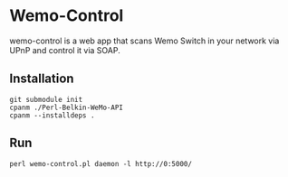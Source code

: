 # Wemo-Control

wemo-control is a web app that scans Wemo Switch in your network via UPnP and control it via SOAP.

## Installation

```
git submodule init
cpanm ./Perl-Belkin-WeMo-API
cpanm --installdeps .
```

## Run

```
perl wemo-control.pl daemon -l http://0:5000/
```

